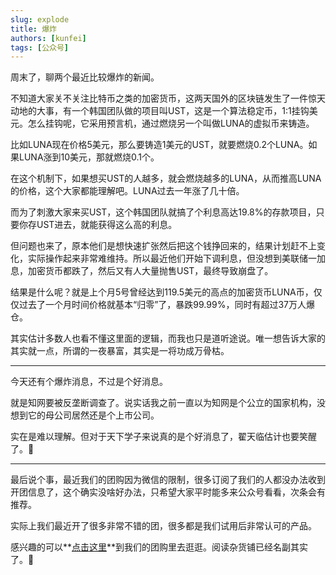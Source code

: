 ```yaml
---
slug: explode
title: 爆炸
authors: [kunfei]
tags: [公众号]
---
```


周末了，聊两个最近比较爆炸的新闻。

<!-- truncate -->

不知道大家关不关注比特币之类的加密货币，这两天国外的区块链发生了一件惊天动地的大事，有一个韩国团队做的项目叫UST，这是一个算法稳定币，1:1挂钩美元。怎么挂钩呢，它采用预言机，通过燃烧另一个叫做LUNA的虚拟币来铸造。

比如LUNA现在价格5美元，那么要铸造1美元的UST，就要燃烧0.2个LUNA。如果LUNA涨到10美元，那就燃烧0.1个。

在这个机制下，如果想买UST的人越多，就会燃烧越多的LUNA，从而推高LUNA的价格，这个大家都能理解吧。LUNA过去一年涨了几十倍。

而为了刺激大家来买UST，这个韩国团队就搞了个利息高达19.8%的存款项目，只要你存UST进去，就能获得这么高的利息。

但问题也来了，原本他们是想快速扩张然后把这个钱挣回来的，结果计划赶不上变化，实际操作起来非常难维持。所以最近他们开始下调利息，但没想到美联储一加息，加密货币都跌了，然后又有人大量抛售UST，最终导致崩盘了。

结果是什么呢？就是上个月5号曾经达到119.5美元的高点的加密货币LUNA币，仅仅过去了一个月时间价格就基本“归零”了，暴跌99.99%，同时有超过37万人爆仓。

其实估计多数人也看不懂这里面的逻辑，而我也只是道听途说。唯一想告诉大家的其实就一点，所谓的一夜暴富，其实是一将功成万骨枯。

---

今天还有个爆炸消息，不过是个好消息。

就是知网要被反垄断调查了。说实话我之前一直以为知网是个公立的国家机构，没想到它的母公司居然还是个上市公司。

实在是难以理解。但对于天下学子来说真的是个好消息了，翟天临估计也要笑醒了。🤣

---

最后说个事，最近我们的团购因为微信的限制，很多订阅了我们的人都没办法收到开团信息了，这个确实没啥好办法，只希望大家平时能多来公众号看看，次条会有推荐。

实际上我们最近开了很多非常不错的团，很多都是我们试用后非常认可的产品。

感兴趣的可以**[点击这里](https://www.legado.top/docs/donate)**到我们的团购里去逛逛。阅读杂货铺已经名副其实了。🤭